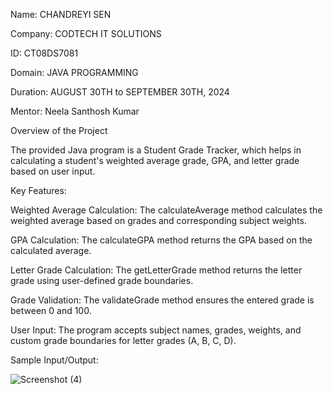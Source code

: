 Name: CHANDREYI SEN

Company: CODTECH IT SOLUTIONS

ID: CT08DS7081

Domain: JAVA PROGRAMMING

Duration: AUGUST 30TH to SEPTEMBER 30TH, 2024

Mentor: Neela Santhosh Kumar

Overview of the Project

The provided Java program is a Student Grade Tracker, which helps in calculating a student's weighted average grade, GPA, and letter grade based on user input.

Key Features:

Weighted Average Calculation: The calculateAverage method calculates the weighted average based on grades and corresponding subject weights.

GPA Calculation: The calculateGPA method returns the GPA based on the calculated average.

Letter Grade Calculation: The getLetterGrade method returns the letter grade using user-defined grade boundaries.

Grade Validation: The validateGrade method ensures the entered grade is between 0 and 100.

User Input: The program accepts subject names, grades, weights, and custom grade boundaries for letter grades (A, B, C, D).

Sample Input/Output:

![Screenshot (4)](https://github.com/user-attachments/assets/4ac00490-3b60-4d8d-a041-c9ab0605e93d)


